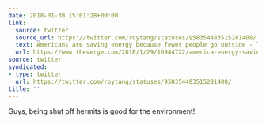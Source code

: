 ```yaml
---
date: 2018-01-30 15:01:28+00:00
link:
  source: twitter
  source_url: https://twitter.com/roytang/statuses/958354483515281408/
  text: Americans are saving energy because fewer people go outside - The Verge
  url: https://www.theverge.com/2018/1/29/16944722/america-energy-savings-transportation-labor-time-use-statistics
source: twitter
syndicated:
- type: twitter
  url: https://twitter.com/roytang/statuses/958354483515281408/
title: ''
---
```


Guys, being shut off hermits is good for the environment!